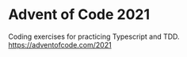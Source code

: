 # Advent of Code 2021
Coding exercises for practicing Typescript and TDD. https://adventofcode.com/2021
